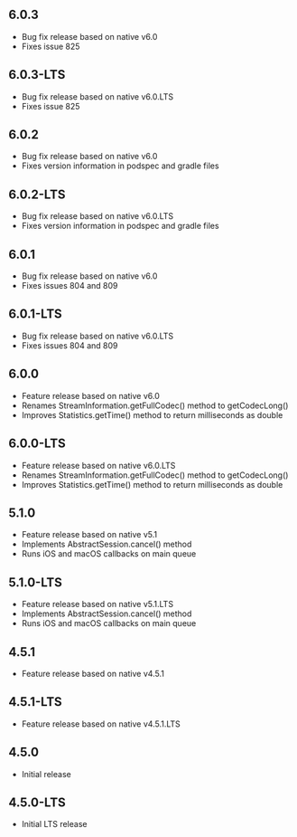 ## 6.0.3
- Bug fix release based on native v6.0
- Fixes issue 825

## 6.0.3-LTS
- Bug fix release based on native v6.0.LTS
- Fixes issue 825

## 6.0.2
- Bug fix release based on native v6.0
- Fixes version information in podspec and gradle files 

## 6.0.2-LTS
- Bug fix release based on native v6.0.LTS
- Fixes version information in podspec and gradle files

## 6.0.1
- Bug fix release based on native v6.0
- Fixes issues 804 and 809

## 6.0.1-LTS
- Bug fix release based on native v6.0.LTS
- Fixes issues 804 and 809

## 6.0.0
- Feature release based on native v6.0
- Renames StreamInformation.getFullCodec() method to getCodecLong()
- Improves Statistics.getTime() method to return milliseconds as double

## 6.0.0-LTS
- Feature release based on native v6.0.LTS
- Renames StreamInformation.getFullCodec() method to getCodecLong()
- Improves Statistics.getTime() method to return milliseconds as double

## 5.1.0
- Feature release based on native v5.1
- Implements AbstractSession.cancel() method
- Runs iOS and macOS callbacks on main queue

## 5.1.0-LTS
- Feature release based on native v5.1.LTS
- Implements AbstractSession.cancel() method
- Runs iOS and macOS callbacks on main queue

## 4.5.1
- Feature release based on native v4.5.1

## 4.5.1-LTS
- Feature release based on native v4.5.1.LTS

## 4.5.0
- Initial release

## 4.5.0-LTS
- Initial LTS release